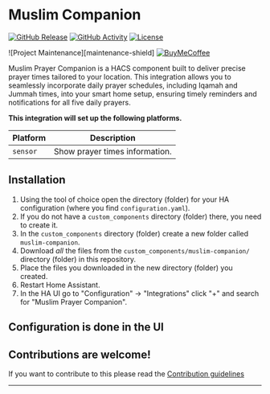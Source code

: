 # Muslim Companion

[![GitHub Release][releases-shield]][releases]
[![GitHub Activity][commits-shield]][commits]
[![License][license-shield]](LICENSE)

![Project Maintenance][maintenance-shield]
[![BuyMeCoffee][buymecoffeebadge]][buymecoffee]

Muslim Prayer Companion is a HACS component built to deliver precise prayer times tailored to your location. This integration allows you to seamlessly incorporate daily prayer schedules, including Iqamah and Jummah times, into your smart home setup, ensuring timely reminders and notifications for all five daily prayers.

**This integration will set up the following platforms.**

Platform | Description
-- | --
`sensor` | Show prayer times information.

## Installation

1. Using the tool of choice open the directory (folder) for your HA configuration (where you find `configuration.yaml`).
1. If you do not have a `custom_components` directory (folder) there, you need to create it.
1. In the `custom_components` directory (folder) create a new folder called `muslim-companion`.
1. Download _all_ the files from the `custom_components/muslim-companion/` directory (folder) in this repository.
1. Place the files you downloaded in the new directory (folder) you created.
1. Restart Home Assistant.
1. In the HA UI go to "Configuration" -> "Integrations" click "+" and search for "Muslim Prayer Companion".

## Configuration is done in the UI

## Contributions are welcome!

If you want to contribute to this please read the [Contribution guidelines](CONTRIBUTING.md)

***

[muslim-companion]: https://github.com/amaharek/muslim-companion
[buymecoffee]: https://www.buymeacoffee.com/amaharek
[buymecoffeebadge]: https://img.shields.io/badge/buy%20me%20a%20coffee-donate-yellow.svg?style=for-the-badge
[commits-shield]: https://img.shields.io/github/commit-activity/y/amaharek/muslim-companion.svg?style=for-the-badge
[commits]: https://github.com/amaharek/muslim-companion/commits/main
[license-shield]: https://img.shields.io/github/license/amaharek/muslim-companion.svg?style=for-the-badge
[releases-shield]: https://img.shields.io/github/release/amaharek/muslim-companion.svg?style=for-the-badge
[releases]: https://github.com/amaharek/muslim-companion/releases